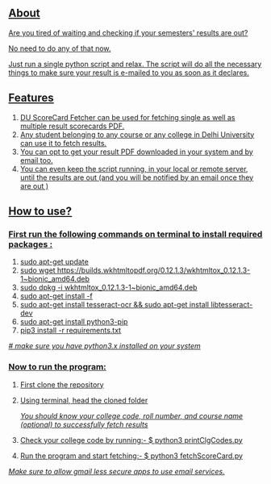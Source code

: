 ## <u>About<u>

Are you tired of waiting and checking if your semesters' results are out?

No need to do any of that now. 

Just run a single python script and relax. The script will do all the necessary things to make sure your result is e-mailed to you as soon as it declares.

## Features

1. DU ScoreCard Fetcher can be used for fetching single as well as multiple result scorecards PDF.
2. Any student belonging to any course or any college in Delhi University can use it to fetch results. 
3. You can opt to get your result PDF downloaded in your system and by email too.
4. You can even keep the script running, in your local or remote server, until the results are out (and you will be notified by an email once they are out )

## How to use?

### First run the following commands on terminal to install required packages : 

1. sudo apt-get update
2. sudo wget https://builds.wkhtmltopdf.org/0.12.1.3/wkhtmltox_0.12.1.3-1~bionic_amd64.deb
3. sudo dpkg -i wkhtmltox_0.12.1.3-1~bionic_amd64.deb
4. sudo apt-get install -f
5. sudo apt-get install tesseract-ocr && sudo apt-get install libtesseract-dev
6. sudo apt-get install python3-pip
7. pip3 install -r requirements.txt

*_# make sure you have python3.x installed on your system_*

### Now to run the program:

1. First clone the repository
2. Using terminal, head the cloned folder

   _You should know your college code, roll number, and course name (optional) to successfully fetch results_ 
3. Check your college code by running:- $ python3 printClgCodes.py
4. Run the program and start fetching:- $ python3 fetchScoreCard.py

*_Make sure to allow gmail [less secure apps](https://myaccount.google.com/lesssecureapps) to use email services._*




